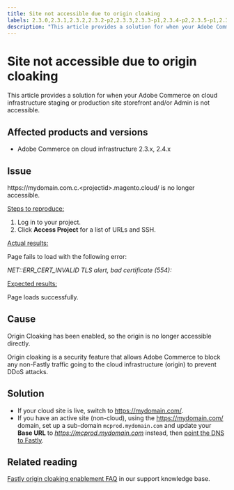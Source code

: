 ```yaml
---
title: Site not accessible due to origin cloaking
labels: 2.3.0,2.3.1,2.3.2,2.3.2-p2,2.3.3,2.3.3-p1,2.3.4-p2,2.3.5-p1,2.3.5-p2,2.3.6,2.3.6-p1,2.4.0,2.4.0-p1,2.4.1,2.4.1-p1,2.4.2,DNS,Fastly,Magento Commerce Cloud,origin,origin cloaking,production,security,troubleshooting,Adobe Commerce,cloud infrastructure
description: "This article provides a solution for when your Adobe Commerce on cloud infrastructure staging or production site storefront and/or Admin is not accessible."
---
```


# Site not accessible due to origin cloaking

This article provides a solution for when your Adobe Commerce on cloud infrastructure staging or production site storefront and/or Admin is not accessible.

## Affected products and versions

* Adobe Commerce on cloud infrastructure 2.3.x, 2.4.x

## Issue

https:&#8203;//mydomain.com.c.&lt;projectid&gt;.magento.cloud/ is no longer accessible.

<u>Steps to reproduce:</u>

1. Log in to your project.
1. Click **Access Project** for a list of URLs and SSH.

<u>Actual results:</u>

Page fails to load with the following error:

*NET::ERR\_CERT\_INVALID*  *TLS alert, bad certificate (554):*

<u>Expected results:</u>

Page loads successfully.

## Cause

Origin Cloaking has been enabled, so the origin is no longer accessible directly.

Origin cloaking is a security feature that allows Adobe Commerce to block any non-Fastly traffic going to the cloud infrastructure (origin) to prevent DDoS attacks.

## Solution

* If your cloud site is live, switch to https://mydomain.com/.
* If you have an active site (non-cloud), using the https://mydomain.com/ domain, set up a sub-domain `mcprod.mydomain.com` and update your **Base URL** to *https://mcprod.mydomain.com* instead, then [point the DNS to Fastly](https://devdocs.magento.com/cloud/cdn/configure-fastly.html#update-dns-configuration-with-development-settings).

## Related reading

[Fastly origin cloaking enablement FAQ](https://support.magento.com/hc/en-us/articles/360055181631) in our support knowledge base. 

